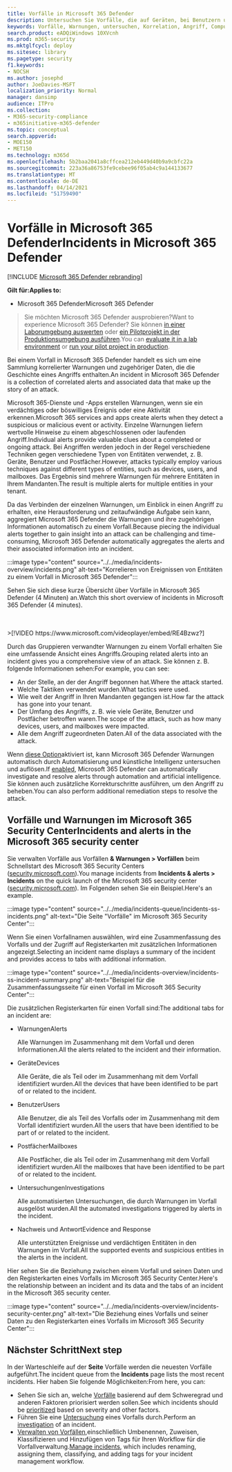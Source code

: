 ```yaml
---
title: Vorfälle in Microsoft 365 Defender
description: Untersuchen Sie Vorfälle, die auf Geräten, bei Benutzern und in Postfächern auftreten.
keywords: Vorfälle, Warnungen, untersuchen, Korrelation, Angriff, Computer, Geräte, Benutzer, Identitäten, Identität, Postfach, E-Mail, 365, Microsoft, m365
search.product: eADQiWindows 10XVcnh
ms.prod: m365-security
ms.mktglfcycl: deploy
ms.sitesec: library
ms.pagetype: security
f1.keywords:
- NOCSH
ms.author: josephd
author: JoeDavies-MSFT
localization_priority: Normal
manager: dansimp
audience: ITPro
ms.collection:
- M365-security-compliance
- m365initiative-m365-defender
ms.topic: conceptual
search.appverid:
- MOE150
- MET150
ms.technology: m365d
ms.openlocfilehash: 5b2baa2041a8cffcea212eb449d40b9a9cbfc22a
ms.sourcegitcommit: 223a36a86753fe9cebee96f05ab4c9a144133677
ms.translationtype: MT
ms.contentlocale: de-DE
ms.lasthandoff: 04/14/2021
ms.locfileid: "51759490"
---
```

# <a name="incidents-in-microsoft-365-defender"></a><span data-ttu-id="d5385-104">Vorfälle in Microsoft 365 Defender</span><span class="sxs-lookup"><span data-stu-id="d5385-104">Incidents in Microsoft 365 Defender</span></span>

[!INCLUDE [Microsoft 365 Defender rebranding](../includes/microsoft-defender.md)]


<span data-ttu-id="d5385-105">**Gilt für:**</span><span class="sxs-lookup"><span data-stu-id="d5385-105">**Applies to:**</span></span>
- <span data-ttu-id="d5385-106">Microsoft 365 Defender</span><span class="sxs-lookup"><span data-stu-id="d5385-106">Microsoft 365 Defender</span></span>

> <span data-ttu-id="d5385-107">Sie möchten Microsoft 365 Defender ausprobieren?</span><span class="sxs-lookup"><span data-stu-id="d5385-107">Want to experience Microsoft 365 Defender?</span></span> <span data-ttu-id="d5385-108">Sie können [in einer Laborumgebung auswerten](m365d-evaluation.md?ocid=cx-docs-MTPtriallab) oder [ein Pilotprojekt in der Produktionsumgebung ausführen](m365d-pilot.md?ocid=cx-evalpilot).</span><span class="sxs-lookup"><span data-stu-id="d5385-108">You can [evaluate it in a lab environment](m365d-evaluation.md?ocid=cx-docs-MTPtriallab) or [run your pilot project in production](m365d-pilot.md?ocid=cx-evalpilot).</span></span>
>

<span data-ttu-id="d5385-109">Bei einem Vorfall in Microsoft 365 Defender handelt es sich um eine Sammlung korrelierter Warnungen und zugehöriger Daten, die die Geschichte eines Angriffs enthalten.</span><span class="sxs-lookup"><span data-stu-id="d5385-109">An incident in Microsoft 365 Defender is a collection of correlated alerts and associated data that make up the story of an attack.</span></span> 

<span data-ttu-id="d5385-110">Microsoft 365-Dienste und -Apps erstellen Warnungen, wenn sie ein verdächtiges oder böswilliges Ereignis oder eine Aktivität erkennen.</span><span class="sxs-lookup"><span data-stu-id="d5385-110">Microsoft 365 services and apps create alerts when they detect a suspicious or malicious event or activity.</span></span> <span data-ttu-id="d5385-111">Einzelne Warnungen liefern wertvolle Hinweise zu einem abgeschlossenen oder laufenden Angriff.</span><span class="sxs-lookup"><span data-stu-id="d5385-111">Individual alerts provide valuable clues about a completed or ongoing attack.</span></span> <span data-ttu-id="d5385-112">Bei Angriffen werden jedoch in der Regel verschiedene Techniken gegen verschiedene Typen von Entitäten verwendet, z. B. Geräte, Benutzer und Postfächer.</span><span class="sxs-lookup"><span data-stu-id="d5385-112">However, attacks typically employ various techniques against different types of entities, such as devices, users, and mailboxes.</span></span> <span data-ttu-id="d5385-113">Das Ergebnis sind mehrere Warnungen für mehrere Entitäten in Ihrem Mandanten.</span><span class="sxs-lookup"><span data-stu-id="d5385-113">The result is multiple alerts for multiple entities in your tenant.</span></span> 

<span data-ttu-id="d5385-114">Da das Verbinden der einzelnen Warnungen, um Einblick in einen Angriff zu erhalten, eine Herausforderung und zeitaufwändige Aufgabe sein kann, aggregiert Microsoft 365 Defender die Warnungen und ihre zugehörigen Informationen automatisch zu einem Vorfall.</span><span class="sxs-lookup"><span data-stu-id="d5385-114">Because piecing the individual alerts together to gain insight into an attack can be challenging and time-consuming, Microsoft 365 Defender automatically aggregates the alerts and their associated information into an incident.</span></span>

:::image type="content" source="../../media/incidents-overview/incidents.png" alt-text="Korrelieren von Ereignissen von Entitäten zu einem Vorfall in Microsoft 365 Defender":::

<span data-ttu-id="d5385-116">Sehen Sie sich diese kurze Übersicht über Vorfälle in Microsoft 365 Defender (4 Minuten) an.</span><span class="sxs-lookup"><span data-stu-id="d5385-116">Watch this short overview of incidents in Microsoft 365 Defender (4 minutes).</span></span>

<br>
<br>
>[!VIDEO https://www.microsoft.com/videoplayer/embed/RE4Bzwz?]

<span data-ttu-id="d5385-117">Durch das Gruppieren verwandter Warnungen zu einem Vorfall erhalten Sie eine umfassende Ansicht eines Angriffs.</span><span class="sxs-lookup"><span data-stu-id="d5385-117">Grouping related alerts into an incident gives you a comprehensive view of an attack.</span></span> <span data-ttu-id="d5385-118">Sie können z. B. folgende Informationen sehen:</span><span class="sxs-lookup"><span data-stu-id="d5385-118">For example, you can see:</span></span>

- <span data-ttu-id="d5385-119">An der Stelle, an der der Angriff begonnen hat.</span><span class="sxs-lookup"><span data-stu-id="d5385-119">Where the attack started.</span></span>
- <span data-ttu-id="d5385-120">Welche Taktiken verwendet wurden.</span><span class="sxs-lookup"><span data-stu-id="d5385-120">What tactics were used.</span></span>
- <span data-ttu-id="d5385-121">Wie weit der Angriff in Ihren Mandanten gegangen ist.</span><span class="sxs-lookup"><span data-stu-id="d5385-121">How far the attack has gone into your tenant.</span></span>
- <span data-ttu-id="d5385-122">Der Umfang des Angriffs, z. B. wie viele Geräte, Benutzer und Postfächer betroffen waren.</span><span class="sxs-lookup"><span data-stu-id="d5385-122">The scope of the attack, such as how many devices, users, and mailboxes were impacted.</span></span> 
- <span data-ttu-id="d5385-123">Alle dem Angriff zugeordneten Daten.</span><span class="sxs-lookup"><span data-stu-id="d5385-123">All of the data associated with the attack.</span></span>

<span data-ttu-id="d5385-124">Wenn [diese Option](m365d-enable.md)aktiviert ist, kann Microsoft 365 Defender Warnungen automatisch durch Automatisierung und künstliche Intelligenz untersuchen und auflösen.</span><span class="sxs-lookup"><span data-stu-id="d5385-124">If [enabled](m365d-enable.md), Microsoft 365 Defender can automatically investigate and resolve alerts through automation and artificial intelligence.</span></span> <span data-ttu-id="d5385-125">Sie können auch zusätzliche Korrekturschritte ausführen, um den Angriff zu beheben.</span><span class="sxs-lookup"><span data-stu-id="d5385-125">You can also perform additional remediation steps to resolve the attack.</span></span> 

## <a name="incidents-and-alerts-in-the-microsoft-365-security-center"></a><span data-ttu-id="d5385-126">Vorfälle und Warnungen im Microsoft 365 Security Center</span><span class="sxs-lookup"><span data-stu-id="d5385-126">Incidents and alerts in the Microsoft 365 security center</span></span>

<span data-ttu-id="d5385-127">Sie verwalten Vorfälle aus Vorfällen **& Warnungen > Vorfällen** beim Schnellstart des Microsoft 365 Security Centers ([security.microsoft.com](https://security.microsoft.com)).</span><span class="sxs-lookup"><span data-stu-id="d5385-127">You manage incidents from **Incidents & alerts > Incidents** on the quick launch of the Microsoft 365 security center ([security.microsoft.com](https://security.microsoft.com)).</span></span> <span data-ttu-id="d5385-128">Im Folgenden sehen Sie ein Beispiel.</span><span class="sxs-lookup"><span data-stu-id="d5385-128">Here's an example.</span></span>

:::image type="content" source="../../media/incidents-queue/incidents-ss-incidents.png" alt-text="Die Seite &quot;Vorfälle&quot; im Microsoft 365 Security Center":::

<span data-ttu-id="d5385-130">Wenn Sie einen Vorfallnamen auswählen, wird eine Zusammenfassung des Vorfalls und der Zugriff auf Registerkarten mit zusätzlichen Informationen angezeigt.</span><span class="sxs-lookup"><span data-stu-id="d5385-130">Selecting an incident name displays a summary of the incident and provides access to tabs with additional information.</span></span>

:::image type="content" source="../../media/incidents-overview/incidents-ss-incident-summary.png" alt-text="Beispiel für die Zusammenfassungsseite für einen Vorfall im Microsoft 365 Security Center":::

<span data-ttu-id="d5385-132">Die zusätzlichen Registerkarten für einen Vorfall sind:</span><span class="sxs-lookup"><span data-stu-id="d5385-132">The additional tabs for an incident are:</span></span>

- <span data-ttu-id="d5385-133">Warnungen</span><span class="sxs-lookup"><span data-stu-id="d5385-133">Alerts</span></span> 

  <span data-ttu-id="d5385-134">Alle Warnungen im Zusammenhang mit dem Vorfall und deren Informationen.</span><span class="sxs-lookup"><span data-stu-id="d5385-134">All the alerts related to the incident and their information.</span></span>

- <span data-ttu-id="d5385-135">Geräte</span><span class="sxs-lookup"><span data-stu-id="d5385-135">Devices</span></span>

  <span data-ttu-id="d5385-136">Alle Geräte, die als Teil oder im Zusammenhang mit dem Vorfall identifiziert wurden.</span><span class="sxs-lookup"><span data-stu-id="d5385-136">All the devices that have been identified to be part of or related to the incident.</span></span>

- <span data-ttu-id="d5385-137">Benutzer</span><span class="sxs-lookup"><span data-stu-id="d5385-137">Users</span></span>

  <span data-ttu-id="d5385-138">Alle Benutzer, die als Teil des Vorfalls oder im Zusammenhang mit dem Vorfall identifiziert wurden.</span><span class="sxs-lookup"><span data-stu-id="d5385-138">All the users that have been identified to be part of or related to the incident.</span></span>

- <span data-ttu-id="d5385-139">Postfächer</span><span class="sxs-lookup"><span data-stu-id="d5385-139">Mailboxes</span></span>

  <span data-ttu-id="d5385-140">Alle Postfächer, die als Teil oder im Zusammenhang mit dem Vorfall identifiziert wurden.</span><span class="sxs-lookup"><span data-stu-id="d5385-140">All the mailboxes that have been identified to be part of or related to the incident.</span></span>

- <span data-ttu-id="d5385-141">Untersuchungen</span><span class="sxs-lookup"><span data-stu-id="d5385-141">Investigations</span></span>

  <span data-ttu-id="d5385-142">Alle automatisierten Untersuchungen, die durch Warnungen im Vorfall ausgelöst wurden.</span><span class="sxs-lookup"><span data-stu-id="d5385-142">All the automated investigations triggered by alerts in the incident.</span></span>

- <span data-ttu-id="d5385-143">Nachweis und Antwort</span><span class="sxs-lookup"><span data-stu-id="d5385-143">Evidence and Response</span></span>

  <span data-ttu-id="d5385-144">Alle unterstützten Ereignisse und verdächtigen Entitäten in den Warnungen im Vorfall.</span><span class="sxs-lookup"><span data-stu-id="d5385-144">All the supported events and suspicious entities in the alerts in the incident.</span></span>

<span data-ttu-id="d5385-145">Hier sehen Sie die Beziehung zwischen einem Vorfall und seinen Daten und den Registerkarten eines Vorfalls im Microsoft 365 Security Center.</span><span class="sxs-lookup"><span data-stu-id="d5385-145">Here's the relationship between an incident and its data and the tabs of an incident in the Microsoft 365 security center.</span></span>

:::image type="content" source="../../media/incidents-overview/incidents-security-center.png" alt-text="Die Beziehung eines Vorfalls und seiner Daten zu den Registerkarten eines Vorfalls im Microsoft 365 Security Center":::

## <a name="next-step"></a><span data-ttu-id="d5385-147">Nächster Schritt</span><span class="sxs-lookup"><span data-stu-id="d5385-147">Next step</span></span>

<span data-ttu-id="d5385-148">In der Warteschleife auf der **Seite** Vorfälle werden die neuesten Vorfälle aufgeführt.</span><span class="sxs-lookup"><span data-stu-id="d5385-148">The incident queue from the **Incidents** page lists the most recent incidents.</span></span> <span data-ttu-id="d5385-149">Hier haben Sie folgende Möglichkeiten:</span><span class="sxs-lookup"><span data-stu-id="d5385-149">From here, you can:</span></span>

- <span data-ttu-id="d5385-150">Sehen Sie sich an, welche [Vorfälle](incident-queue.md) basierend auf dem Schweregrad und anderen Faktoren priorisiert werden sollen.</span><span class="sxs-lookup"><span data-stu-id="d5385-150">See which incidents should be [prioritized](incident-queue.md) based on severity and other factors.</span></span> 
- <span data-ttu-id="d5385-151">Führen Sie eine [Untersuchung](investigate-incidents.md) eines Vorfalls durch.</span><span class="sxs-lookup"><span data-stu-id="d5385-151">Perform an [investigation](investigate-incidents.md) of an incident.</span></span>
- <span data-ttu-id="d5385-152">[Verwalten von Vorfällen,](manage-incidents.md)einschließlich Umbenennen, Zuweisen, Klassifizieren und Hinzufügen von Tags für Ihren Workflow für die Vorfallverwaltung.</span><span class="sxs-lookup"><span data-stu-id="d5385-152">[Manage incidents](manage-incidents.md), which includes renaming, assigning them, classifying, and adding tags for your incident management workflow.</span></span>
